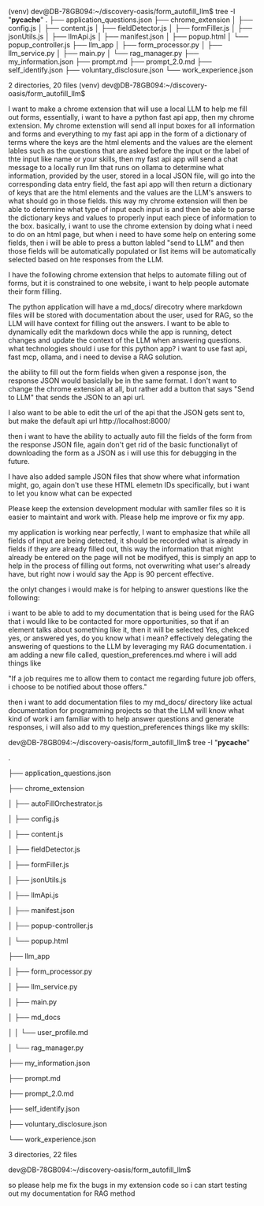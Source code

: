 (venv) dev@DB-78GB094:~/discovery-oasis/form_autofill_llm$ tree -I "__pycache__"
.
├── application_questions.json
├── chrome_extension
│   ├── config.js
│   ├── content.js
│   ├── fieldDetector.js
│   ├── formFiller.js
│   ├── jsonUtils.js
│   ├── llmApi.js
│   ├── manifest.json
│   ├── popup.html
│   └── popup_controller.js
├── llm_app
│   ├── form_processor.py
│   ├── llm_service.py
│   ├── main.py
│   └── rag_manager.py
├── my_information.json
├── prompt.md
├── prompt_2.0.md
├── self_identify.json
├── voluntary_disclosure.json
└── work_experience.json

2 directories, 20 files
(venv) dev@DB-78GB094:~/discovery-oasis/form_autofill_llm$

I want to make a chrome extension that will use a local LLM to help me fill out forms, essentially, i want to have a python fast api app, then my chrome extension. My chrome extenstion will send all input boxes for all information and forms and everything to my fast api app in the form of a dictionary of terms where the keys are the html elements and the values are the element lables such as the questions that are asked before the input or the label of thte input like name or your skills, then my fast api app will send a chat message to a locally run llm that runs on ollama to determine what information, provided by the user, stored in a local JSON file, will go into the corresponding data entry field, the fast api app will then return a dictionary of keys that are the html elements and the values are the LLM's answers to what should go in those fields. this way my chrome extension will then be able to determine what type of input each input is and then be able to parse the dictionary keys and values to properly input each piece of information to the box. basically, i want to use the chrome extension by doing what i need to do on an html page, but when i need to have some help on entering some fields, then i will be able to press a button labled "send to LLM" and then those fields will be automatically populated or list items will be automatically selected based on hte responses from the LLM.

I have the following chrome extension that helps to automate filling out of forms, but it is constrained to one website, i want to help people automate their form filling.

The python application will have a md_docs/ direcotry where markdown files will be stored with documentation about the user, used for RAG, so the LLM will have context for filling out the answers. I want to be able to dynamically edit the markdown docs while the app is running, detect changes and update the context of the LLM when answering questions. what technologies should i use for this python app? i want to use fast api, fast mcp, ollama, and i need to devise a RAG solution.



the ability to fill out the form fields when given a response json, the response JSON would basiclally be in the same format. I don't want to change the chrome extension at all, but rather add a button that says "Send to LLM" that sends the JSON to an api url.

I also want to be able to edit the url of the api that the JSON gets sent to, but make the default api url http://localhost:8000/

then i want to have the ability to actually auto fill the fields of the form from the response JSON file, again don't get rid of the basic functionaliyt of downloading the form as a JSON as i will use this for debugging in the future.

I have also added sample JSON files that show where what information might, go, again don't use these HTML elemetn IDs specifically, but i want to let you know what can be expected


Please keep the extension development modular with samller files so it is easier to maintaint and work with. Please help me improve or fix my app.

my application is working near perfectly, I want to emphasize that while all fields of input are being detected, it should be recorded what is already in fields if they are already filled out, this way the information that might already be entered on the page will not be modifyed, this is simply an app to help in the process of filling out forms, not overwriting what user's already have, but right now i would say the App is 90 percent effective.

the onlyt changes i would make is for helping to answer questions like the following:

i want to be able to add to my documentation that is being used for the RAG that i would like to be contacted for more opportunities, so that if an element talks about something like it, then it will be selected Yes, chekced yes, or answered yes, do you know what i mean? effectively delegating the answering of questions to the LLM by leveraging my RAG documentation. i am adding a new file called, question_preferences.md where i will add things like

"If a job requires me to allow them to contact me regarding future job offers, i choose to be notified about those offers."

then i want to add documentation files to my md_docs/ directory like actual documentation for programming projects so that the LLM will know what kind of work i am familiar with to help answer questions and generate responses, i will also add to my question_preferences things like my skills:

dev@DB-78GB094:~/discovery-oasis/form_autofill_llm$ tree -I "__pycache__"

.

├── application_questions.json

├── chrome_extension

│   ├── autoFillOrchestrator.js

│   ├── config.js

│   ├── content.js

│   ├── fieldDetector.js

│   ├── formFiller.js

│   ├── jsonUtils.js

│   ├── llmApi.js

│   ├── manifest.json

│   ├── popup-controller.js

│   └── popup.html

├── llm_app

│   ├── form_processor.py

│   ├── llm_service.py

│   ├── main.py

│   ├── md_docs

│   │   └── user_profile.md

│   └── rag_manager.py

├── my_information.json

├── prompt.md

├── prompt_2.0.md

├── self_identify.json

├── voluntary_disclosure.json

└── work_experience.json

3 directories, 22 files

dev@DB-78GB094:~/discovery-oasis/form_autofill_llm$ 

so please help me fix the bugs in my extension code so i can start testing out my documentation for RAG method